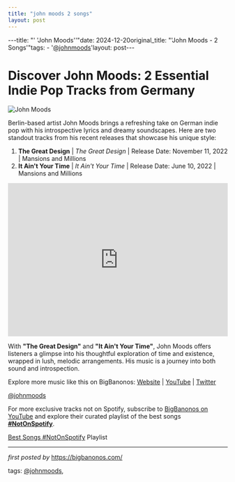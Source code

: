 ```yaml
---
title: "john moods 2 songs"
layout: post
---
```

---title: "' 'John Moods''"date: 2024-12-20original_title: "'John Moods - 2 Songs'"tags:  - '[@johnmoods](/tags/johnmoods/)'layout: post---<h1>Discover John Moods: 2 Essential Indie Pop Tracks from Germany</h1><img src="https://dq-agency.com/dq-agency-new/wp-content/uploads/2019/07/John-Moods-by-Noel-Richter.jpeg" alt="John Moods"> <p>Berlin-based artist John Moods brings a refreshing take on German indie pop with his introspective lyrics and dreamy soundscapes. Here are two standout tracks from his recent releases that showcase his unique style:</p> <ol> <li><strong>The Great Design</strong> | <em>The Great Design</em> | Release Date: November 11, 2022 | Mansions and Millions</li> <li><strong>It Ain't Your Time</strong> | <em>It Ain't Your Time</em> | Release Date: June 10, 2022 | Mansions and Millions</li></ol> <div> <iframe src="https://open.spotify.com/embed/playlist/2GpuN5Vh9xgMkylqQM1j1y?utm_source=generator" width="100%" height="352" frameBorder="0" allowfullscreen="" allow="autoplay; clipboard-write; encrypted-media; fullscreen; picture-in-picture" loading="lazy"></iframe></div> <p>With <strong>"The Great Design"</strong> and <strong>"It Ain't Your Time"</strong>, John Moods offers listeners a glimpse into his thoughtful exploration of time and existence, wrapped in lush, melodic arrangements. His music is a journey into both sound and introspection.</p> <div> <p>Explore more music like this on BigBanonos: <a href="https://bigbanonos.com/">Website</a> | <a href="https://www.youtube.com/[@BigBanonos](/tags/BigBanonos/)">YouTube</a> | <a href="https://x.com/bigbanonos">Twitter</a></p></div> <!-- Tags --><p>[@johnmoods](/tags/johnmoods/)</p><!--Subscribe and Playlist Links--><div>    <p>For more exclusive tracks not on Spotify, subscribe to <a href="https://www.youtube.com/[@BigBanonos](/tags/BigBanonos/)" target="_blank">BigBanonos on YouTube</a> and explore their curated playlist of the best songs <strong>[#NotOnSpotify](/tags/NotOnSpotify/)</strong>.</p>    <p><a href="https://www.youtube.com/playlist?list=PLtuNtuTatqI0kFahUCbtbfenC_ET5O_tr" target="_blank">Best Songs [#NotOnSpotify](/tags/NotOnSpotify/) Playlist<br /></a></p></div><hr /><p><em>first posted by</em> <a href="https://bigbanonos.com/" rel="noopener" target="_new">https://bigbanonos.com/</a></p><p>tags: [@johnmoods](/tags/johnmoods/),</p>